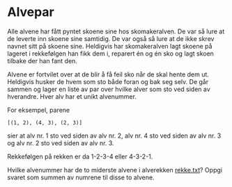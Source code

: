 # Alvepar

Alle alvene har fått pyntet skoene sine hos skomakeralven. De var så lure at de leverte inn skoene sine samtidig. De var også så lure at de ikke skrev navnet sitt på skoene sine. Heldigvis har skomakeralven lagt skoene på lageret i rekkefølgen han fikk dem i, reparert én og én sko og lagt skoen tilbake der han fant den.

Alvene er fortvilet over at de blir å få feil sko når de skal hente dem ut. Heldigvis husker de hvem som sto både foran og bak seg selv. De går sammen og lager en liste av par over hvilke alver som sto ved siden av hverandre. Hver alv har et unikt alvenummer.

For eksempel, parene

```
[(1, 2), (4, 3), (2, 3)]
```
sier at alv nr. 1 sto ved siden av alv nr. 2, alv nr. 4 sto ved siden av alv nr. 3 og alv nr. 2 sto ved siden av alv nr. 3.

Rekkefølgen på rekken er da 1-2-3-4 eller 4-3-2-1.

Hvilke alvenummer har de to miderste alvene i alverekken [rekke.txt](src/rekke.txt)? Oppgi svaret som summen av numrene til disse to alvene.
